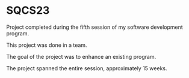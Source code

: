 # SQCS23

Project completed during the fifth session of my software development program.

This project was done in a team.

The goal of the project was to enhance an existing program.

The project spanned the entire session, approximately 15 weeks.
